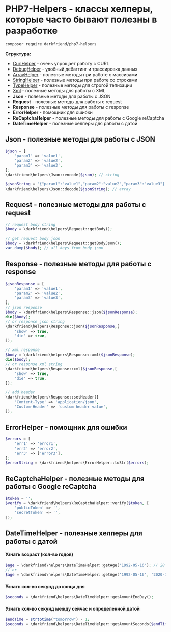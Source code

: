 # PHP7-Helpers - классы хелперы, которые часто бывают полезны в разработке

``composer require darkfriend/php7-helpers``

**Структура:**

* [CurlHelper](https://github.com/darkfriend/php7-curl) - очень упрощает работу с CURL
* [DebugHelper](https://github.com/darkfriend/php7-debug) - удобный дебаггинг и трассировка данных
* [ArrayHelper](https://github.com/darkfriend/php7-array) - полезные методы при работе с массивами
* [StringHelper](https://github.com/darkfriend/php7-string) - полезные методы при работе со строками
* [TypeHelper](https://github.com/darkfriend/php7-type) - полезные методы для строгой тепизации
* [Xml](https://github.com/darkfriend/php7-xml) - полезные методы для работы с XML
* **Json** - полезные методы для работы с JSON
* **Request** - полезные методы для работы с request
* **Response** - полезные методы для работы с response
* **ErrorHelper** - помощник для ошибки
* **ReCaptchaHelper** - полезные методы для работы с Google reCaptcha
* **DateTimeHelper** - полезные хелперы для работы с датой

## Json - полезные методы для работы с JSON
```php
$json = [
    'param1' => 'value1',
    'param2' => 'value2',
    'param3' => 'value3',
];
\darkfriend\helpers\Json::encode($json); // string

$jsonString = '{"param1":"value1","param2":"value2","param3":"value3"}';
\darkfriend\helpers\Json::decode($jsonString); // array
````

## Request - полезные методы для работы с request
```php
// request body string
$body = \darkfriend\helpers\Request::getBody(); 

// get request body json
$body = \darkfriend\helpers\Request::getBodyJson();
var_dump($body); // all keys from body json
````

## Response - полезные методы для работы с response
```php
$jsonResponse = [
    'param1' => 'value1',
    'param2' => 'value2',
    'param3' => 'value3',
];
// json response
$body = \darkfriend\helpers\Response::json($jsonResponse); 
die($body);
// or response json string
\darkfriend\helpers\Response::json($jsonResponse,[
    'show' => true,
    'die' => true,
]);

// xml response
$body = \darkfriend\helpers\Response::xml($jsonResponse);
die($body);
// or response xml string
\darkfriend\helpers\Response::xml($jsonResponse,[
    'show' => true,
    'die' => true,
]);

// add header
\darkfriend\helpers\Response::setHeader([
    'Content-Type' => 'application/json',
    'Custom-Header' => 'custom header value',
]);
````

## ErrorHelper - помощник для ошибки
```php
$errors = [
    'err1' => 'error1',
    'err2' => 'error2',
    'err3' => ['error3'],
];
$errorString = \darkfriend\helpers\ErrorHelper::toStr($errors);
````

## ReCaptchaHelper - полезные методы для работы с Google reCaptcha
```php
$token = '';
$verify = \darkfriend\helpers\ReCaptchaHelper::verify($token, [
    'publicToken' => '',
    'secretToken' => '',
]);
````

## DateTimeHelper - полезные хелперы для работы с датой

#### Узнать возраст (кол-во годов)
```php
$age = \darkfriend\helpers\DateTimeHelper::getAge('1992-05-16'); // 28 (by from 3 october 2020)
// or
$age = \darkfriend\helpers\DateTimeHelper::getAge('1992-05-16', '2020-10-03'); // 28 (by from 3 october 2020)
````

#### Узнать кол-во секунд до конца дня
```php
$seconds = \darkfriend\helpers\DateTimeHelper::getAmountEndDay();
````

#### Узнать кол-во секунд между сейчас и определенной датой
```php
$endTime = strtotime("tomorrow") - 1;
$seconds = \darkfriend\helpers\DateTimeHelper::getAmountSeconds($endTime);
````